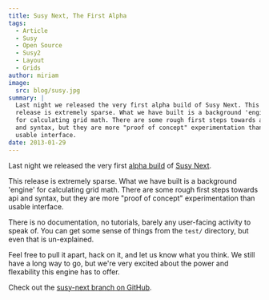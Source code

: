 ```yaml
---
title: Susy Next, The First Alpha
tags:
  - Article
  - Susy
  - Open Source
  - Susy2
  - Layout
  - Grids
author: miriam
image:
  src: blog/susy.jpg
summary: |
  Last night we released the very first alpha build of Susy Next. This
  release is extremely sparse. What we have built is a background 'engine'
  for calculating grid math. There are some rough first steps towards api
  and syntax, but they are more "proof of concept" experimentation than
  usable interface.
date: 2013-01-29
---
```


Last night we released the very first [alpha build] of [Susy Next].

This release is extremely sparse. What we have built is a background
'engine' for calculating grid math. There are some rough first steps
towards api and syntax, but they are more "proof of concept"
experimentation than usable interface.

There is no documentation, no tutorials, barely any user-facing activity
to speak of. You can get some sense of things from the `test/`
directory, but even that is un-explained.

Feel free to pull it apart, hack on it, and let us know what you think.
We still have a long way to go, but we're very excited about the power
and flexability this engine has to offer.

Check out the [susy-next branch on GitHub].

[alpha build]: http://rubygems.org/gems/susy/versions/2.0.0.alpha.1
[susy next]: /2013/01/01/susy-next/
[susy-next branch on github]: https://github.com/oddbird/susy/tree/susy-next
